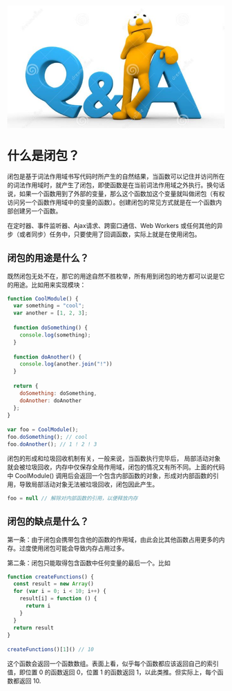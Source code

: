 ![closure](../images/qa.jpg)

# 什么是闭包？

闭包是基于词法作用域书写代码时所产生的自然结果，当函数可以记住并访问所在的词法作用域时，就产生了闭包，即使函数是在当前词法作用域之外执行。换句话说，如果一个函数用到了外部的变量，那么这个函数加这个变量就叫做闭包（有权访问另一个函数作用域中的变量的函数）。创建闭包的常见方式就是在一个函数内部创建另一个函数。

在定时器、事件监听器、Ajax请求、跨窗口通信、Web Workers 或任何其他的异步（或者同步）任务中，只要使用了回调函数，实际上就是在使用闭包。

## 闭包的用途是什么？

既然闭包无处不在，那它的用途自然不胜枚举，所有用到闭包的地方都可以说是它的用途。比如用来实现模块：

```javascript
function CoolModule() {
  var something = "cool";
  var another = [1, 2, 3];

  function doSomething() {
    console.log(something);
  }

  function doAnother() {
    console.log(another.join("!"))
  }

  return {
    doSomething: doSomething,
    doAnother: doAnother
  };
}

var foo = CoolModule();
foo.doSomething(); // cool
foo.doAnother(); // 1 ! 2 ! 3
```

闭包的形成和垃圾回收机制有关，一般来说，当函数执行完毕后， 局部活动对象就会被垃圾回收，内存中仅保存全局作用域，闭包的情况又有所不同。上面的代码中 CoolModule()
调用后会返回一个包含内部函数的对象，形成对内部函数的引用，导致局部活动对象无法被垃圾回收，闭包因此产生。

```jsx
foo = null // 解除对内部函数的引用，以便释放内存
```

## 闭包的缺点是什么？

第一条：由于闭包会携带包含他的函数的作用域，由此会比其他函数占用更多的内存。过度使用闭包可能会导致内存占用过多。

第二条：闭包只能取得包含函数中任何变量的最后一个。比如

```javascript
function createFunctions() {
  const result = new Array()
  for (var i = 0; i < 10; i++) {
    result[i] = function () {
      return i
    }
  }
  return result
}

createFunctions()[1]() // 10
```

这个函数会返回一个函数数组。表面上看，似乎每个函数都应该返回自己的索引值，即位置 0 的函数返回 0，位置 1 的函数返回 1，以此类推。但实际上，每个函数都返回 10.